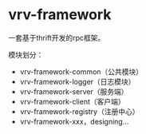 # vrv-framework
一套基于thrift开发的rpc框架。
 
模块划分：
- vrv-framework-common（公共模块）
- vrv-framework-logger（日志模块）
- vrv-framework-server（服务端）
- vrv-framework-client（客户端）
- vrv-framework-registry（注册中心）
- vrv-framework-xxx，designing... 
